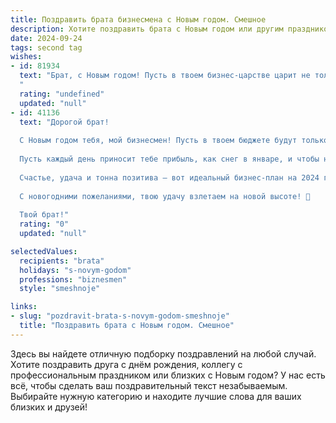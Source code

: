```yaml
---
title: Поздравить брата бизнесмена с Новым годом. Смешное
description: Хотите поздравить брата с Новым годом или другим праздником? Наш ИИ создаст незабываемое поздравление, а вы обязательно выделитесь среди других.  
date: 2024-09-24
tags: second tag
wishes:
- id: 81934
  text: "Брат, с Новым годом! Пусть в твоем бизнес-царстве царит не только прибыль, но и удача, а конкуренты будут трепетать перед твоим остроумием и смекалкой.  🥂🎉🍾
  "
  rating: "undefined"
  updated: "null"
- id: 41136
  text: "Дорогой брат!
  
  С Новым годом тебя, мой бизнесмен! Пусть в твоем бюджете будут только доходы, а расходы — лишь праздничные угощения! Желаю, чтобы все твои проекты взлетали как новогодние фейерверки, а конкуренты смотрели на твой успех с завистью, как на последний кусочек оливье!
  
  Пусть каждый день приносит тебе прибыль, как снег в январе, и чтобы ни одна задача не стала для тебя \"непосягаемым\" барьером, а лишь очередным вызовом для твоей бизнес-смелости. Желаю, чтобы в новом году тебе не пришлось искать \"забытые контакты\", ведь все близкие всегда будут рядом!
  
  Счастье, удача и тонна позитива — вот идеальный бизнес-план на 2024 год. Успехов тебе, брат, и пусть каждый день будет как праздник!
  
  С новогодними пожеланиями, твою удачу взлетаем на новой высоте! 🎉
  
  Твой брат!"
  rating: "0"
  updated: "null"

selectedValues:
  recipients: "brata"
  holidays: "s-novym-godom"
  professions: "biznesmen"
  style: "smeshnoje"

links:
- slug: "pozdravit-brata-s-novym-godom-smeshnoje"
  title: "Поздравить брата с Новым годом. Смешное"
---
```


Здесь вы найдете отличную подборку поздравлений на любой случай. 
Хотите поздравить друга с днём рождения, коллегу с профессиональным праздником или близких с Новым годом? У нас есть всё, чтобы сделать ваш поздравительный текст незабываемым. Выбирайте нужную категорию и находите лучшие слова для ваших близких и друзей!
